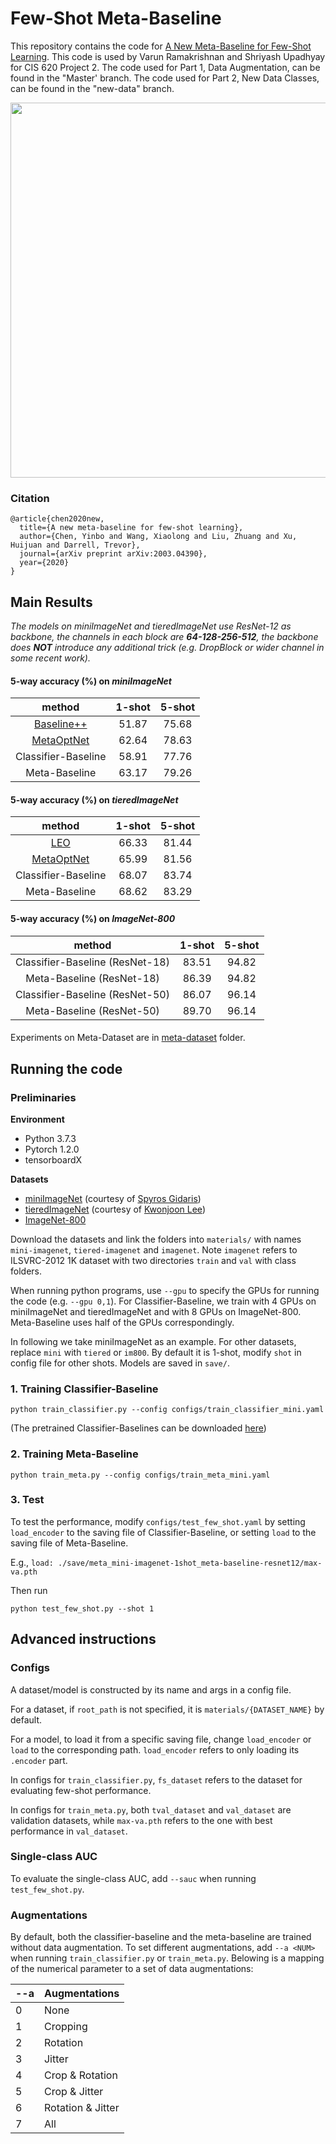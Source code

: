 # Few-Shot Meta-Baseline

This repository contains the code for [A New Meta-Baseline for Few-Shot Learning](https://arxiv.org/abs/2003.04390). This code is used by Varun Ramakrishnan and Shriyash Upadhyay for CIS 620 Project 2. The code used for Part 1, Data Augmentation, can be found in the "Master' branch. The code used for Part 2, New Data Classes, can be found in the "new-data" branch.

<img src="https://user-images.githubusercontent.com/10364424/76388735-bfb02580-63a4-11ea-8540-4021961a4fbe.png" width="600">

### Citation
```
@article{chen2020new,
  title={A new meta-baseline for few-shot learning},
  author={Chen, Yinbo and Wang, Xiaolong and Liu, Zhuang and Xu, Huijuan and Darrell, Trevor},
  journal={arXiv preprint arXiv:2003.04390},
  year={2020}
}
```

## Main Results

*The models on *miniImageNet* and *tieredImageNet* use ResNet-12 as backbone, the channels in each block are **64-128-256-512**, the backbone does **NOT** introduce any additional trick (e.g. DropBlock or wider channel in some recent work).*

#### 5-way accuracy (%) on *miniImageNet*

method|1-shot|5-shot
:-:|:-:|:-:
[Baseline++](https://arxiv.org/abs/1904.04232) |51.87|75.68|
[MetaOptNet](https://arxiv.org/abs/1904.03758) |62.64|78.63|
Classifier-Baseline |58.91|77.76|
Meta-Baseline |63.17|79.26|

#### 5-way accuracy (%) on *tieredImageNet*

method|1-shot|5-shot
:-:|:-:|:-:
[LEO](https://arxiv.org/abs/1807.05960) |66.33|81.44|
[MetaOptNet](https://arxiv.org/abs/1904.03758) |65.99|81.56|
Classifier-Baseline|68.07|83.74|
Meta-Baseline|68.62|83.29|

#### 5-way accuracy (%) on *ImageNet-800*

method|1-shot|5-shot
:-:|:-:|:-:
Classifier-Baseline (ResNet-18)|83.51|94.82|
Meta-Baseline (ResNet-18)|86.39|94.82|
Classifier-Baseline (ResNet-50)|86.07|96.14|
Meta-Baseline (ResNet-50)|89.70|96.14|

####

Experiments on Meta-Dataset are in [meta-dataset](https://github.com/cyvius96/few-shot-meta-baseline/tree/master/meta-dataset) folder.

## Running the code

### Preliminaries

**Environment**
- Python 3.7.3
- Pytorch 1.2.0
- tensorboardX

**Datasets**
- [miniImageNet](https://drive.google.com/file/d/1fJAK5WZTjerW7EWHHQAR9pRJVNg1T1Y7/view?usp=sharing) (courtesy of [Spyros Gidaris](https://github.com/gidariss/FewShotWithoutForgetting))
- [tieredImageNet](https://drive.google.com/open?id=1nVGCTd9ttULRXFezh4xILQ9lUkg0WZCG) (courtesy of [Kwonjoon Lee](https://github.com/kjunelee/MetaOptNet))
- [ImageNet-800](http://image-net.org/challenges/LSVRC/2012/)

Download the datasets and link the folders into `materials/` with names `mini-imagenet`, `tiered-imagenet` and `imagenet`.
Note `imagenet` refers to ILSVRC-2012 1K dataset with two directories `train` and `val` with class folders.

When running python programs, use `--gpu` to specify the GPUs for running the code (e.g. `--gpu 0,1`).
For Classifier-Baseline, we train with 4 GPUs on miniImageNet and tieredImageNet and with 8 GPUs on ImageNet-800. Meta-Baseline uses half of the GPUs correspondingly.

In following we take miniImageNet as an example. For other datasets, replace `mini` with `tiered` or `im800`.
By default it is 1-shot, modify `shot` in config file for other shots. Models are saved in `save/`.

### 1. Training Classifier-Baseline
```
python train_classifier.py --config configs/train_classifier_mini.yaml
```

(The pretrained Classifier-Baselines can be downloaded [here](https://www.dropbox.com/sh/ef2sm8d8qadhg3a/AAAIBotzaCKIdN1dJTvgDk-wa?dl=0))

### 2. Training Meta-Baseline
```
python train_meta.py --config configs/train_meta_mini.yaml
```

### 3. Test
To test the performance, modify `configs/test_few_shot.yaml` by setting `load_encoder` to the saving file of Classifier-Baseline, or setting `load` to the saving file of Meta-Baseline.

E.g., `load: ./save/meta_mini-imagenet-1shot_meta-baseline-resnet12/max-va.pth`

Then run
```
python test_few_shot.py --shot 1
```

## Advanced instructions

### Configs

A dataset/model is constructed by its name and args in a config file.

For a dataset, if `root_path` is not specified, it is `materials/{DATASET_NAME}` by default.

For a model, to load it from a specific saving file, change `load_encoder` or `load` to the corresponding path.
`load_encoder` refers to only loading its `.encoder` part.

In configs for `train_classifier.py`, `fs_dataset` refers to the dataset for evaluating few-shot performance.

In configs for `train_meta.py`, both `tval_dataset` and `val_dataset` are validation datasets, while `max-va.pth` refers to the one with best performance in `val_dataset`.

### Single-class AUC

To evaluate the single-class AUC, add `--sauc` when running `test_few_shot.py`.

### Augmentations
By default, both the classifier-baseline and the meta-baseline are trained without data augmentation.
To set different augmentations, add `--a <NUM>` when running `train_classifier.py` or `train_meta.py`.
Belowing is a mapping of the numerical parameter to a set of data augmentations:

| --a | Augmentations     |
|-----|-------------------|
| 0   | None              |
| 1   | Cropping          |
| 2   | Rotation          |
| 3   | Jitter            |
| 4   | Crop & Rotation   |
| 5   | Crop & Jitter     |
| 6   | Rotation & Jitter |
| 7   | All               | 
